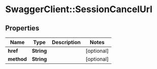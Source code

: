 # SwaggerClient::SessionCancelUrl

## Properties
Name | Type | Description | Notes
------------ | ------------- | ------------- | -------------
**href** | **String** |  | [optional] 
**method** | **String** |  | [optional] 

